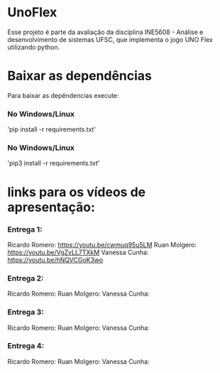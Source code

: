 # UnoFlex
Esse projeto é parte da avaliação da disciplina INE5608 - Análise e desenvolvimento de sistemas UFSC, que implementa o jogo UNO Flex utilizando python.

# Baixar as dependências
Para baixar as depêndencias execute:

### No Windows/Linux
'pip install -r requirements.txt'

### No Windows/Linux
'pip3 install -r requirements.txt'

# links para os vídeos de apresentação:

### Entrega 1:
Ricardo Romero: https://youtu.be/cwmuq95u5LM
Ruan Molgero:  https://youtu.be/VgZvLL7TXkM
Vanessa Cunha: https://youtu.be/hNQVCGoK3wo

### Entrega 2:
Ricardo Romero:
Ruan Molgero: 
Vanessa Cunha:

### Entrega 3:
Ricardo Romero:
Ruan Molgero: 
Vanessa Cunha:

### Entrega 4:
Ricardo Romero:
Ruan Molgero: 
Vanessa Cunha: